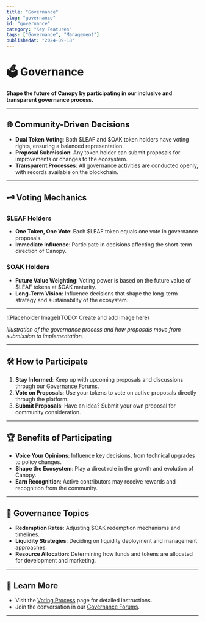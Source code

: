 ```yaml
---
title: "Governance"
slug: "governance"
id: "governance"
category: "Key Features"
tags: ["Governance", "Management"]
publishedAt: "2024-09-18"
---
```


# 🗳️ Governance

**Shape the future of Canopy by participating in our inclusive and transparent governance process.**

---

## 🌐 **Community-Driven Decisions**

- **Dual Token Voting**: Both $LEAF and $OAK token holders have voting rights, ensuring a balanced representation.
- **Proposal Submission**: Any token holder can submit proposals for improvements or changes to the ecosystem.
- **Transparent Processes**: All governance activities are conducted openly, with records available on the blockchain.

---

## 🗝️ **Voting Mechanics**

### **$LEAF Holders**

- **One Token, One Vote**: Each $LEAF token equals one vote in governance proposals.
- **Immediate Influence**: Participate in decisions affecting the short-term direction of Canopy.

### **$OAK Holders**

- **Future Value Weighting**: Voting power is based on the future value of $LEAF tokens at $OAK maturity.
- **Long-Term Vision**: Influence decisions that shape the long-term strategy and sustainability of the ecosystem.

---

![Placeholder Image](TODO: Create and add image here)

*Illustration of the governance process and how proposals move from submission to implementation.*

---

## 🛠️ **How to Participate**

1. **Stay Informed**: Keep up with upcoming proposals and discussions through our [Governance Forums](../governance/governance-forums).
2. **Vote on Proposals**: Use your tokens to vote on active proposals directly through the platform.
3. **Submit Proposals**: Have an idea? Submit your own proposal for community consideration.

---

## 🏆 **Benefits of Participating**

- **Voice Your Opinions**: Influence key decisions, from technical upgrades to policy changes.
- **Shape the Ecosystem**: Play a direct role in the growth and evolution of Canopy.
- **Earn Recognition**: Active contributors may receive rewards and recognition from the community.

---

## 🤝 **Governance Topics**

- **Redemption Rates**: Adjusting $OAK redemption mechanisms and timelines.
- **Liquidity Strategies**: Deciding on liquidity deployment and management approaches.
- **Resource Allocation**: Determining how funds and tokens are allocated for development and marketing.

---

## 📖 **Learn More**

- Visit the [Voting Process](../governance/voting-process) page for detailed instructions.
- Join the conversation in our [Governance Forums](../governance/governance-forums).

---
